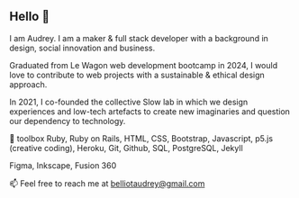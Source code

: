 ## Hello 👋

I am Audrey. 
I am a maker & full stack developer with a background in design, social innovation and business.

Graduated from Le Wagon web development bootcamp in 2024, I would love to contribute to web projects with a sustainable & ethical design approach.

In 2021, I co-founded the collective Slow lab in which we design experiences and low-tech artefacts to create new imaginaries and question our dependency to technology.

🧰 toolbox
Ruby, Ruby on Rails, HTML, CSS, Bootstrap, Javascript, p5.js (creative coding), Heroku, Git, Github, SQL, PostgreSQL, Jekyll

Figma, Inkscape, Fusion 360

📫 Feel free to reach me at belliotaudrey@gmail.com


